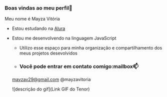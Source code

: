 ### Boas vindas ao meu perfil💙

Meu nome é Mayza Vitória 

- Estou estudando na [Alura](https://www.alura.com.br)
- Estou me desenvolvendo na linguagem JavaScript
  - Utilizo esse espaço para minha organização e compartilhamento dos meus projetos desevolvidos
 
  - ### Você pode entrar em contato comigo:mailbox📫
  mayzav29@gmail.com
  @mayzavitoria
  
  ![descrição do gif](Link GIF do Tenor)
